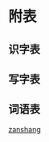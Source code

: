 # 附表

## 识字表

<Ebook grade="xxyw5a" :pages="119" :paged="121" ></Ebook> 


## 写字表

<Ebook grade="xxyw5a" :pages="122" :paged="123" ></Ebook> 


## 词语表

<Ebook grade="xxyw5a" :pages="124" :paged="126" ></Ebook>



[zanshang](../res/zanshang.md ':include')
